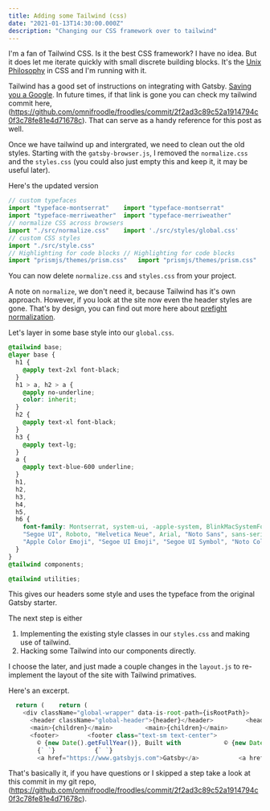 ```yaml
---
title: Adding some Tailwind (css)
date: "2021-01-13T14:30:00.000Z"
description: "Changing our CSS framework over to tailwind"
---
```


I'm a fan of Tailwind CSS.  Is it the best CSS framework? I have no idea. But it does let me iterate quickly with small discrete building blocks. It's the [Unix Philosophy](https://en.wikipedia.org/wiki/Unix_philosophy) in CSS and I'm running with it.

Tailwind has a good set of instructions on integrating with Gatsby.  [Saving you a Google](https://tailwindcss.com/docs/guides/gatsby). In future times, if that link is gone you can check my tailwind commit here, (https://github.com/omnifroodle/froodles/commit/2f2ad3c89c52a1914794c0f3c78fe81e4d71678c). That can serve as a handy reference for this post as well.

Once we have tailwind up and intergrated, we need to clean out the old styles.  Starting with the `gatsby-browser.js`, I removed the `normalize.css` and the `styles.css` (you could also just empty this and keep it, it may be useful later).

Here's the updated version

```js
// custom typefaces
import "typeface-montserrat"	import "typeface-montserrat"
import "typeface-merriweather"	import "typeface-merriweather"
// normalize CSS across browsers	
import "./src/normalize.css"	import './src/styles/global.css'
// custom CSS styles	
import "./src/style.css"	
// Highlighting for code blocks	// Highlighting for code blocks
import "prismjs/themes/prism.css"	import "prismjs/themes/prism.css"
```

You can now delete `normalize.css` and `styles.css` from your project.

A note on `normalize`, we don't need it, because Tailwind has it's own approach.  However, if you look at the site now even the header styles are gone.  That's by design, you can find out more here about [prefight normalization](https://tailwindcss.com/docs/preflight).

Let's layer in some base style into our `global.css`.

```css
@tailwind base;
@layer base {
  h1 {
    @apply text-2xl font-black;
  }
  h1 > a, h2 > a {
    @apply no-underline;
    color: inherit;
  }
  h2 {
    @apply text-xl font-black;
  }
  h3 {
    @apply text-lg;
  }
  a {
    @apply text-blue-600 underline;
  }
  h1,
  h2,
  h3,
  h4,
  h5,
  h6 {
    font-family: Montserrat, system-ui, -apple-system, BlinkMacSystemFont,
    "Segoe UI", Roboto, "Helvetica Neue", Arial, "Noto Sans", sans-serif,
    "Apple Color Emoji", "Segoe UI Emoji", "Segoe UI Symbol", "Noto Color Emoji";
  }
}
@tailwind components;

@tailwind utilities; 
```

This gives our headers some style and uses the typeface from the original Gatsby starter.

The next step is either 
1) Implementing the existing style classes in our `styles.css` and making use of tailwind.
1) Hacking some Tailwind into our components directly.

I choose the later, and just made a couple changes in the `layout.js` to re-implement the layout of the site with Tailwind primatives.

Here's an excerpt.
```js
  return (	  return (
    <div className="global-wrapper" data-is-root-path={isRootPath}>	    <div className="container mx-auto space-y-8" data-is-root-path={isRootPath}>
      <header className="global-header">{header}</header>	      <header className="global-header">{header}</header>
      <main>{children}</main>	      <main>{children}</main>
      <footer>	      <footer class="text-sm text-center">
        © {new Date().getFullYear()}, Built with	        © {new Date().getFullYear()}, Built with
        {` `}	        {` `}
        <a href="https://www.gatsbyjs.com">Gatsby</a>	        <a href="https://www.gatsbyjs.com">Gatsby</a>
```

That's basically it, if you have questions or I skipped a step take a look at this commit in my git repo, (https://github.com/omnifroodle/froodles/commit/2f2ad3c89c52a1914794c0f3c78fe81e4d71678c).